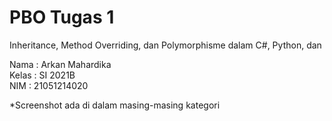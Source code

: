 # PBO Tugas 1
Inheritance, Method Overriding, dan Polymorphisme dalam C#, Python, dan

Nama  : Arkan Mahardika\
Kelas : SI 2021B\
NIM   : 21051214020

*Screenshot ada di dalam masing-masing kategori
